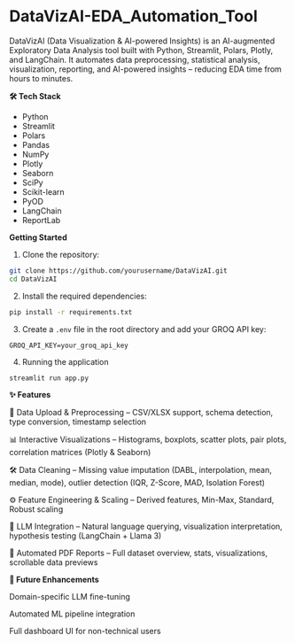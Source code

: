 # DataVizAI-EDA_Automation_Tool
DataVizAI (Data Visualization &amp; AI-powered Insights) is an AI-augmented Exploratory Data Analysis tool built with Python, Streamlit, Polars, Plotly, and LangChain. It automates data preprocessing, statistical analysis, visualization, reporting, and AI-powered insights – reducing EDA time from hours to minutes.

**🛠 Tech Stack**

- Python
- Streamlit
- Polars
- Pandas
- NumPy
- Plotly
- Seaborn
- SciPy
- Scikit-learn
- PyOD
- LangChain
- ReportLab

**Getting Started**

1. Clone the repository:

```bash
git clone https://github.com/yourusername/DataVizAI.git
cd DataVizAI
```

2. Install the required dependencies:

```bash
pip install -r requirements.txt
```

3. Create a `.env` file in the root directory and add your GROQ API key:

```env
GROQ_API_KEY=your_groq_api_key
```

4. Running the application

```bash
streamlit run app.py
```

**✨ Features**

📂 Data Upload & Preprocessing – CSV/XLSX support, schema detection, type conversion, timestamp selection

📊 Interactive Visualizations – Histograms, boxplots, scatter plots, pair plots, correlation matrices (Plotly & Seaborn)

🛠 Data Cleaning – Missing value imputation (DABL, interpolation, mean, median, mode), outlier detection (IQR, Z-Score, MAD, Isolation Forest)

⚙ Feature Engineering & Scaling – Derived features, Min-Max, Standard, Robust scaling

🤖 LLM Integration – Natural language querying, visualization interpretation, hypothesis testing (LangChain + Llama 3)

📄 Automated PDF Reports – Full dataset overview, stats, visualizations, scrollable data previews

**🔮 Future Enhancements**

Domain-specific LLM fine-tuning

Automated ML pipeline integration

Full dashboard UI for non-technical users
